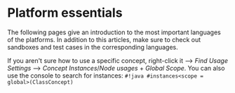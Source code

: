 # Platform essentials

The following pages give an introduction to the most important languages of the platforms.
In addition to this articles, make sure to check out sandboxes and test cases in the corresponding languages.

If you aren't sure how to use a specific concept, right-click it --> *Find Usage Settings* --> *Concept Instances*/*Node usages* + *Global Scope*.
You can also use the console to search for instances: 
`#!java #instances<scope = global>(ClassConcept)`